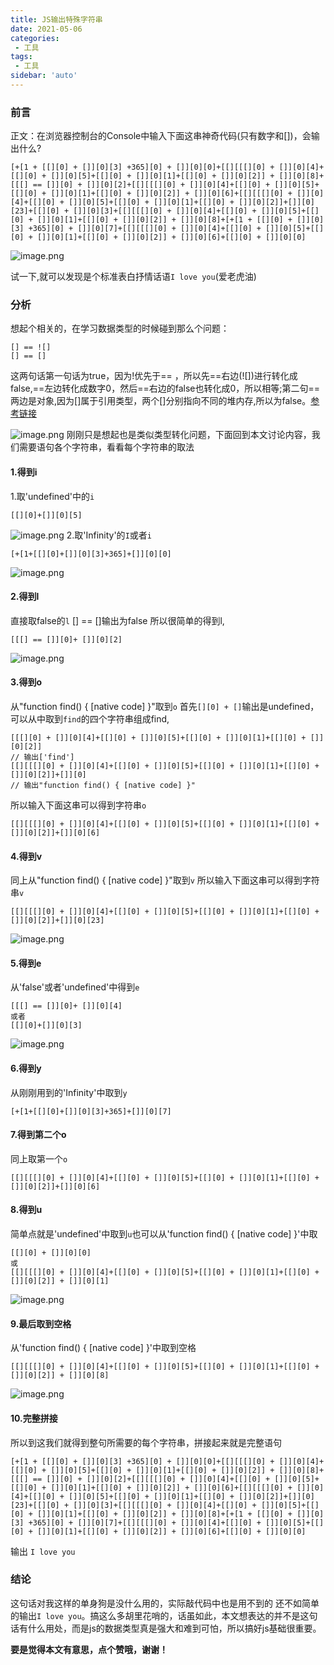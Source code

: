 ```yaml
---
title: JS输出特殊字符串
date: 2021-05-06
categories:
 - 工具
tags:
 - 工具
sidebar: 'auto'
---
```


### 前言

正文：在浏览器控制台的Console中输入下面这串神奇代码(只有数字和[])，会输出什么?

```
[+[1 + [[][0] + []][0][3] +365][0] + []][0][0]+[[][[[][0] + []][0][4]+[[][0] + []][0][5]+[[][0] + []][0][1]+[[][0] + []][0][2]] + []][0][8]+[[[] == []][0] + []][0][2]+[[][[[][0] + []][0][4]+[[][0] + []][0][5]+[[][0] + []][0][1]+[[][0] + []][0][2]] + []][0][6]+[[][[[][0] + []][0][4]+[[][0] + []][0][5]+[[][0] + []][0][1]+[[][0] + []][0][2]]+[]][0][23]+[[][0] + []][0][3]+[[][[[][0] + []][0][4]+[[][0] + []][0][5]+[[][0] + []][0][1]+[[][0] + []][0][2]] + []][0][8]+[+[1 + [[][0] + []][0][3] +365][0] + []][0][7]+[[][[[][0] + []][0][4]+[[][0] + []][0][5]+[[][0] + []][0][1]+[[][0] + []][0][2]] + []][0][6]+[[][0] + []][0][0]
```

![image.png](https://p1-juejin.byteimg.com/tos-cn-i-k3u1fbpfcp/6291fbfea29e4073ab1995f074034907~tplv-k3u1fbpfcp-watermark.image)

试一下,就可以发现是个标准表白抒情话语`I love you`(爱老虎油)

### 分析

想起个相关的，在学习数据类型的时候碰到那么个问题：

```
[] == ![]
[] == []
```

这两句话第一句话为true，因为!优先于== ，所以先==右边(![])进行转化成false,==左边转化成数字0，然后==右边的false也转化成0，所以相等;第二句==两边是对象,因为[]属于引用类型，两个[]分别指向不同的堆内存,所以为false。[参考链接](https://segmentfault.com/a/1190000017571299)

![image.png](https://p1-juejin.byteimg.com/tos-cn-i-k3u1fbpfcp/43057467ee9c442ba749c9a3f756a081~tplv-k3u1fbpfcp-watermark.image)
刚刚只是想起也是类似类型转化问题，下面回到本文讨论内容，我们需要语句各个字符串，看看每个字符串的取法

#### 1.得到i

1.取'undefined'中的`i`

```
[[][0]+[]][0][5]
```

![image.png](https://p3-juejin.byteimg.com/tos-cn-i-k3u1fbpfcp/f2df87b28c114c06a212deace475b0af~tplv-k3u1fbpfcp-watermark.image)
2.取'Infinity'的`I`或者`i`

```
[+[1+[[][0]+[]][0][3]+365]+[]][0][0]
```

![image.png](https://p3-juejin.byteimg.com/tos-cn-i-k3u1fbpfcp/ae3d50b4c61c4a8ca692e9b1ca42da2c~tplv-k3u1fbpfcp-watermark.image)

#### 2.得到l

直接取false的`l`
[] == []输出为false
所以很简单的得到l,

```
[[[] == []][0]+ []][0][2]
```

![image.png](https://p1-juejin.byteimg.com/tos-cn-i-k3u1fbpfcp/c5f3316bcdaf46d0828df9c8caf6b523~tplv-k3u1fbpfcp-watermark.image)

#### 3.得到o

从"function find() { [native code] }"取到`o`
首先`[][0] + []`输出是undefined，可以从中取到`find`的四个字符串组成find,

```
[[[][0] + []][0][4]+[[][0] + []][0][5]+[[][0] + []][0][1]+[[][0] + []][0][2]]
// 输出['find']
[[][[[][0] + []][0][4]+[[][0] + []][0][5]+[[][0] + []][0][1]+[[][0] + []][0][2]]+[]][0]
// 输出"function find() { [native code] }"
```

所以输入下面这串可以得到字符串`o`

```
[[][[[][0] + []][0][4]+[[][0] + []][0][5]+[[][0] + []][0][1]+[[][0] + []][0][2]]+[]][0][6]
```

#### 4.得到v

同上从"function find() { [native code] }"取到`v`
所以输入下面这串可以得到字符串`v`

```
[[][[[][0] + []][0][4]+[[][0] + []][0][5]+[[][0] + []][0][1]+[[][0] + []][0][2]]+[]][0][23]
```

![image.png](https://p1-juejin.byteimg.com/tos-cn-i-k3u1fbpfcp/67aeb31b4dde4dffbe06f9399fdff3dc~tplv-k3u1fbpfcp-watermark.image)

#### 5.得到e

从'false'或者'undefined'中得到`e`

```
[[[] == []][0]+ []][0][4]
或者
[[][0]+[]][0][3]
```

![image.png](https://p1-juejin.byteimg.com/tos-cn-i-k3u1fbpfcp/42b54caca802421f97b744f433ca2b6e~tplv-k3u1fbpfcp-watermark.image)

#### 6.得到y

从刚刚用到的'Infinity'中取到`y`

`[+[1+[[][0]+[]][0][3]+365]+[]][0][7]`

#### 7.得到第二个o

同上取第一个`o`

```
[[][[[][0] + []][0][4]+[[][0] + []][0][5]+[[][0] + []][0][1]+[[][0] + []][0][2]]+[]][0][6]
```

#### 8.得到u

简单点就是'undefined'中取到`u`也可以从'function find() { [native code] }'中取

```
[[][0] + []][0][0]
或
[[][[[][0] + []][0][4]+[[][0] + []][0][5]+[[][0] + []][0][1]+[[][0] + []][0][2]] + []][0][1]
```

![image.png](https://p6-juejin.byteimg.com/tos-cn-i-k3u1fbpfcp/ef423aa6e84d47b0957a167d5ca21959~tplv-k3u1fbpfcp-watermark.image)

#### 9.最后取到空格

从'function find() { [native code] }'中取到空格

```
[[][[[][0] + []][0][4]+[[][0] + []][0][5]+[[][0] + []][0][1]+[[][0] + []][0][2]] + []][0][8]
```

![image.png](https://p9-juejin.byteimg.com/tos-cn-i-k3u1fbpfcp/5f27bd8860854817a806a92bada846b0~tplv-k3u1fbpfcp-watermark.image)

#### 10.完整拼接

所以到这我们就得到整句所需要的每个字符串，拼接起来就是完整语句

```
[+[1 + [[][0] + []][0][3] +365][0] + []][0][0]+[[][[[][0] + []][0][4]+[[][0] + []][0][5]+[[][0] + []][0][1]+[[][0] + []][0][2]] + []][0][8]+[[[] == []][0] + []][0][2]+[[][[[][0] + []][0][4]+[[][0] + []][0][5]+[[][0] + []][0][1]+[[][0] + []][0][2]] + []][0][6]+[[][[[][0] + []][0][4]+[[][0] + []][0][5]+[[][0] + []][0][1]+[[][0] + []][0][2]]+[]][0][23]+[[][0] + []][0][3]+[[][[[][0] + []][0][4]+[[][0] + []][0][5]+[[][0] + []][0][1]+[[][0] + []][0][2]] + []][0][8]+[+[1 + [[][0] + []][0][3] +365][0] + []][0][7]+[[][[[][0] + []][0][4]+[[][0] + []][0][5]+[[][0] + []][0][1]+[[][0] + []][0][2]] + []][0][6]+[[][0] + []][0][0]
```

输出 `I love you`

### 结论

这句话对我这样的单身狗是没什么用的，实际敲代码中也是用不到的 还不如简单的输出`I love you`。搞这么多胡里花哨的，话虽如此，本文想表达的并不是这句话有什么用处，而是js的数据类型真是强大和难到可怕，所以搞好js基础很重要。

**要是觉得本文有意思，点个赞哦，谢谢！**
